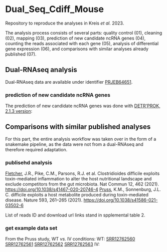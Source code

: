 # Dual_Seq_Cdiff_Mouse

Repository to reproduce the analyses in Kreis _et al._ 2023.

The analysis process consists of several parts: quality control (01), cleaning (02), mapping (03), prediction of new candidate ncRNA genes (04), counting the reads associated with each gene (05), analysis of differential gene expression (06), and comparisons with similar analyses already published (07).

## Dual-RNAseq analysis

Dual-RNAseq data are available under identifier [PRJEB64651](https://www.ebi.ac.uk/ena/browser/view/PRJEB64651).

### prediction of new candidate ncRNA genes

The prediction of new candidate ncRNA genes was done with [DETR'PROK, 2.1.3 version](http://rssf.i2bc.paris-saclay.fr/Software/detrprok.php):


## Comparisons with similar published analyses

For this part, the entire analysis workflow was taken over in the form of a snakemake pipeline, as the data were not from a dual-RNAseq and therefore required adaptation.

### publisehd analysis

[Fletcher](https://doi.org/10.1038/s41467-020-20746-4), J.R., Pike, C.M., Parsons, R.J. et al. Clostridioides difficile exploits toxin-mediated inflammation to alter the host nutritional landscape and exclude competitors from the gut microbiota. Nat Commun 12, 462 (2021). https://doi.org/10.1038/s41467-020-20746-4
[Pruss](https://doi.org/10.1038/s41586-021-03502-6), K.M., Sonnenburg, J.L. C. difficile exploits a host metabolite produced during toxin-mediated disease. Nature 593, 261–265 (2021). https://doi.org/10.1038/s41586-021-03502-6

List of reads ID and download url links stand in spplemental table 2.

### get example data set

From the Pruss study, WT _vs._ IV conditions:
WT: [SRR12762560](https://www.ebi.ac.uk/ena/browser/view/SRR12762560) [SRR12762561](https://www.ebi.ac.uk/ena/browser/view/SRR12762561) [SRR12762562](https://www.ebi.ac.uk/ena/browser/view/SRR12762562) [SRR12762563](https://www.ebi.ac.uk/ena/browser/view/SRR12762563)
IV: 
